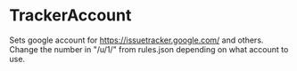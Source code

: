 # TrackerAccount
Sets google account for https://issuetracker.google.com/ and others.  
Change the number in "/u/1/" from rules.json depending on what account to use.
